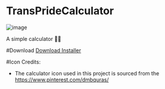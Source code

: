 # TransPrideCalculator
![image](https://github.com/d-anshul/TransPrideCalculator/assets/82749393/d867f9b8-679b-40be-b514-e33b50c01b83)

A simple calculator 🏳️‍⚧️

#Download
[Download Installer](mysetup.exe)

#Icon Credits:
- The calculator icon used in this project is sourced from the https://www.pinterest.com/dmbquras/
